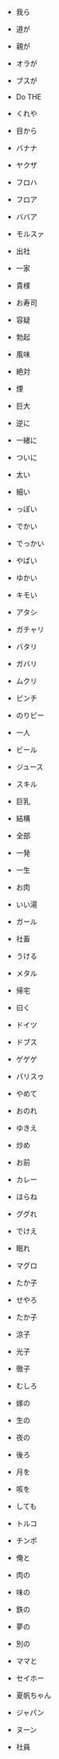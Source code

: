 * 我ら
* 道が
* 親が
* オラが
* ブスが
* Do THE
* くれや
* 目から
* バナナ
* ヤクザ
* フロハ
* フロア
* ババア
* モルスァ
* 出社
* 一家
* 貴様

* お寿司
* 容疑
* 勃起
* 風味
* 絶対
* 煙
* 巨大
* 逆に
* 一緒に
* ついに
* 太い
* 細い
* っぽい
* でかい
* でっかい
* やばい
* ゆかい
* キモい
* アタシ
* ガチャリ
* バタリ
* ガバリ
* ムクリ
* ピンチ
* のりピー
* 一人
* ビール
* ジュース
* スキル
* 巨乳
* 結構
* 全部
* 一発
* 一生
* お肉
* いい湯
* ガール
* 社畜
* うける
* メタル
* 帰宅
* 曰く
* ドイツ
* ドブス
* ゲゲゲ
* パリスゥ
* やめて
* おのれ
* ゆきえ
* 炒め
* お前
* カレー
* ほらね
* ググれ
* でけえ
* 眠れ
* マグロ
* たか子
* せやろ
* たか子
* 涼子
* 光子
* 徹子
* むしろ
* 嫁の
* 生の
* 夜の
* 後ろ
* 月を
* 咳を
* しても
* トルコ
* チンポ
* 俺と
* 肉の
* 味の
* 鉄の
* 夢の
* 別の
* ママと
* セイホー
* 夏帆ちゃん
* ジャパン
* ヌーン
* 社員






